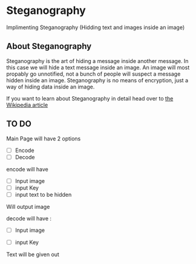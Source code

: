 # Steganography
Implimenting Steganography (Hidding text and images inside an image)

## About Steganography

Steganography is the art of hiding a message inside another message. In this case we will hide a text message inside an image. An image will most propably go unnotified, not a bunch of people will suspect a message hidden inside an image. Steganography is no means of encryption, just a way of hiding data inside an image.

If you want to learn about Steganography in detail head over to [the Wikipedia article](https://en.wikipedia.org/wiki/Steganography)

## TO DO
Main Page will have 2 options 
- [ ] Encode 
- [ ] Decode

encode will have 
- [ ] Input image 
- [ ] input Key
- [ ] input text to be hidden

Will output image 



decode will have :
- [ ] Input image 
- [ ] input Key
         

Text will be given out
